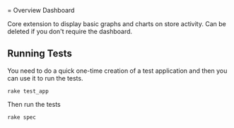 = Overview Dashboard

Core extension to display basic graphs and charts on store activity. Can be deleted if you don't require the dashboard.

Running Tests
-------------

You need to do a quick one-time creation of a test application and then you can use it to run the tests.

    rake test_app

Then run the tests

    rake spec
